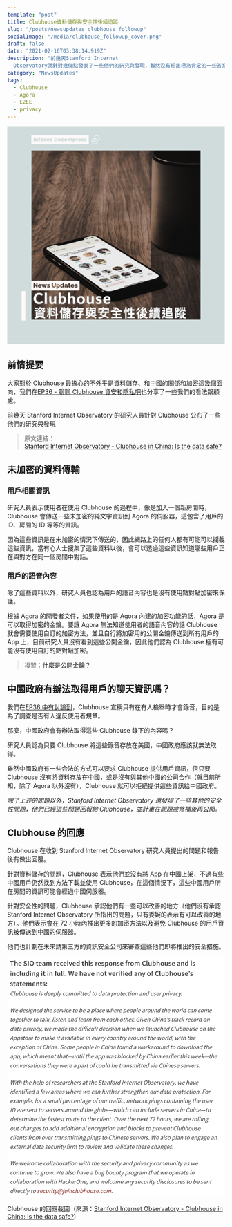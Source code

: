 ```yaml
---
template: "post"
title: Clubhouse資料儲存與安全性後續追蹤
slug: "/posts/newsupdates_clubhouse_followup"
socialImage: "/media/clubhouse_followup_cover.png"
draft: false
date: "2021-02-16T03:38:14.919Z"
description: "前幾天Stanford Internet
  Observatory就針對幾個點發表了一些他們的研究與發現，雖然沒有給出極為肯定的一些答案，大部分的問題都還是有點模糊的，但他們的發表還是把Clubhouse官方釣出來針對資料儲存與安全性給予回應"
category: "NewsUpdates"
tags:
  - Clubhouse
  - Agora
  - E2EE
  - privacy
---
```


![](/media/clubhouse_followup_cover.png)

## 前情提要

大家對於 Clubhouse 最擔心的不外乎是資料儲存、和中國的關係和加密這幾個面向，我們在[EP36 - 聊聊 Clubhouse 資安和隱私吧](/posts/ep36_clubhouse_security_and_privacy)也分享了一些我們的看法跟顧慮。

前幾天 Stanford Internet Observatory 的研究人員針對 Clubhouse 公布了一些他們的研究與發現

> 原文連結：\
> [Stanford Internet Observatory - Clubhouse in China: Is the data safe?](https://cyber.fsi.stanford.edu/io/news/clubhouse-china)

## 未加密的資料傳輸

### 用戶相關資訊

研究人員表示使用者在使用 Clubhouse 的過程中，像是加入一個新房間時，Clubhouse 會傳送一些未加密的純文字資訊到 Agora 的伺服器，這包含了用戶的 ID、房間的 ID 等等的資訊。

因為這些資訊是在未加密的情況下傳送的，因此網路上的任何人都有可能可以攔截這些資訊，當有心人士搜集了這些資料以後，會可以透過這些資訊知道哪些用戶正在與對方在同一個房間中對話。

### 用戶的語音內容

除了這些資料以外，研究人員也認為用戶的語音內容也是沒有使用點對點加密來保護。

根據 Agora 的開發者文件，如果使用的是 Agora 內建的加密功能的話，Agora 是可以取得加密的金鑰。要讓 Agora 無法知道使用者的語音內容的話 Clubhouse 就會需要使用自訂的加密方法，並且自行將加密用的公開金鑰傳送到所有用戶的 App 上，目前研究人員沒有看到這些公開金鑰，因此他們認為 Clubhouse 極有可能沒有使用自訂的點對點加密。

> 複習：[什麼是公開金鑰？](/posts/ep21_public_key_encryption)

## 中國政府有辦法取得用戶的聊天資訊嗎？

我們在[EP36 中有討論到](https://infosecdecompress.com/posts/ep36_clubhouse_security_and_privacy#clubhouse%E6%9C%83%E9%8C%84%E9%9F%B3%E5%97%8E%EF%BC%9F)，Clubhouse 宣稱只有在有人檢舉時才會錄音，目的是為了調查是否有人違反使用者規章。

那麼，中國政府會有辦法取得這些 Clubhouse 錄下的內容嗎？

研究人員認為只要 Clubhouse 將這些錄音存放在美國，中國政府應該就無法取得。

雖然中國政府有一些合法的方式可以要求 Clubhouse 提供用戶資訊，但只要 Clubhouse 沒有將資料存放在中國，或是沒有與其他中國的公司合作（就目前所知，除了 Agora 以外沒有），Clubhouse 就可以拒絕提供這些資訊給中國政府。

_除了上述的問題以外，Stanford Internet Observatory 還發現了一些其他的安全性問題，他們已經這些問題回報給 Clubhouse，並計畫在問題被修補後再公開。_

## Clubhouse 的回應

Clubhouse 在收到 Stanford Internet Observatory 研究人員提出的問題和報告後有做出回覆。

針對資料儲存的問題，Clubhouse 表示他們並沒有將 App 在中國上架，不過有些中國用戶仍然找到方法下載並使用 Clubhouse，在這個情況下，這些中國用戶所在房間的資訊可能會經過中國伺服器。

針對安全性的問題，Clubhouse 承認他們有一些可以改善的地方（他們沒有承認 Stanford Internet Observatory 所指出的問題，只有委婉的表示有可以改善的地方）。他們表示會在 72 小時內推出更多的加密方法以及避免 Clubhouse 的用戶資訊被傳送到中國的伺服器。

他們也計劃在未來請第三方的資訊安全公司來審查這些他們即將推出的安全措施。

![](/media/clubhouse_followup_response.png)

Clubhouse 的回應截圖（來源：[Stanford Internet Observatory - Clubhouse in China: Is the data safe?](https://cyber.fsi.stanford.edu/io/news/clubhouse-china))
